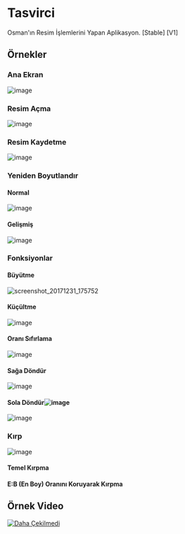 # Tasvirci
Osman'ın Resim İşlemlerini Yapan Aplikasyon. [Stable] [V1]

## Örnekler

### Ana Ekran
![image](https://user-images.githubusercontent.com/25110697/34462348-2d3a815a-ee53-11e7-9411-ab7cb9bcbfe9.png)

### Resim Açma
![image](https://user-images.githubusercontent.com/25110697/34462352-49564158-ee53-11e7-838b-52aa74e7d487.png)

### Resim Kaydetme
![image](https://user-images.githubusercontent.com/25110697/34462358-5af3e064-ee53-11e7-9785-8bc6dd77fbef.png)

### Yeniden Boyutlandır

#### Normal
![image](https://user-images.githubusercontent.com/25110697/34462386-cefa718a-ee53-11e7-80eb-2c7e95e7a783.png)

#### Gelişmiş
![image](https://user-images.githubusercontent.com/25110697/34462395-f6a8355a-ee53-11e7-8df5-7d8cde74cb41.png)

### Fonksiyonlar

#### Büyütme
![screenshot_20171231_175752](https://user-images.githubusercontent.com/25110697/34462402-292c6438-ee54-11e7-8c01-39bd436743eb.png)

#### Küçültme
![image](https://user-images.githubusercontent.com/25110697/34462407-44a23f6c-ee54-11e7-9aec-463d9ffc74f2.png)

#### Oranı Sıfırlama
![image](https://user-images.githubusercontent.com/25110697/34462436-27cffbf8-ee55-11e7-9c81-a03ea0fee36d.png)

#### Sağa Döndür
![image](https://user-images.githubusercontent.com/25110697/34462446-5e63edfa-ee55-11e7-84a7-d533db250b24.png)

#### Sola Döndür![image](https://user-images.githubusercontent.com/25110697/34462446-5e63edfa-ee55-11e7-84a7-d533db250b24.png)
![image](https://user-images.githubusercontent.com/25110697/34462440-457c28de-ee55-11e7-919c-41b9d533ca00.png)

### Kırp
![image](https://user-images.githubusercontent.com/25110697/34462455-b0625d4e-ee55-11e7-8297-769c31e1be55.png)

#### Temel Kırpma

#### E:B (En Boy) Oranını Koruyarak Kırpma

## Örnek Video
[![Daha Çekilmedi](https://img.youtube.com/vi/-/0.jpg)](https://www.youtube.com/watch?v=-)

